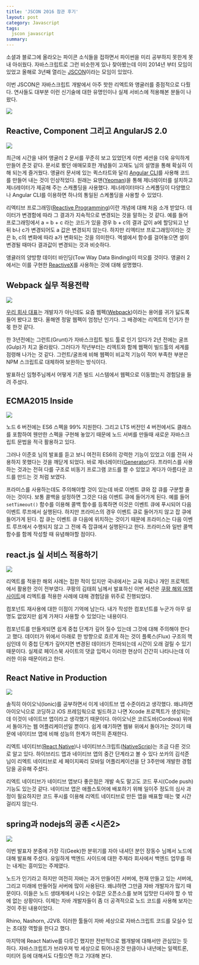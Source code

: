 ```yaml
---
title: 'JSCON 2016 참관 후기'
layout: post
category: Javascript
tags:
  jscon javascript
summary:
---
```


소셜과 블로그에 올라오는 파이콘 소식들을 접하면서 파이썬을 미리 공부하지 못한게 못내 아쉬웠다.
자바스크립트로 그런 비슷한게 있나 찾아봤는데 이미 2014년 부터 모임이 있었고 올해로 3년째 열리는 [JSCON](http://www.jscon.io/)이라는 모임이 있었다.

이번 JSCON은 자바스크립트 개발에서 아주 핫한 리엑트와 앵귤러를 중점적으로 다뤘다. 연사들도 대부분 이런 신기술에 대한 유명인이나 실제 서비스에 적용해본 분들이 나왔다.

![](/assets/imgs/2016/jscon2016-name.png)


## Reactive, Component 그리고 AngularJS 2.0

![](/assets/imgs/2016/jscon2016-angular-2.png)

최근에 시간을 내어 앵귤러 2 문서를 꾸준히 보고 있었던게 이번 세션을 더욱 유익하게 만들어 준것 같다. 문서로 봤던 애매모호한 개념들이 고재도 님의 설명을 통해 확실히 이해 되는게 즐거웠다. 앵귤러 문서에 있는 퀵스타트와 달리 [Angular CLI](https://cli.angular.io/)를 사용해 코드를 만들어 내는 것이 인상적었다. 원래는 요맨([Yeoman](http://yeoman.io/))을 통해 제너레이터를 설치하고 제너레이터가 제공해 주는 스캐폴딩을 사용했다. 제너레이터마다 스케폴딩이 다양했으나 Angular CLI를 이용하면 하나의 통일된 스케폴딩을 사용할 수 있었다.

리엑티브 프로그래밍([Reactive Programming](https://en.wikipedia.org/wiki/Reactive_programming))이란 개념에 대해 처음 소개 받았다. 데이터가 변경함에 따라 그 결과가 지속적으로 변경되는 것을 말하는 것 같다. 예를 들어 프로그래밍에서 a = b + c 라는 코드가 있을 경우 b + c의 결과 값이 a에 할당되고 난 뒤 b나 c가 변경되어도 a 값은 변경되지 않는다. 하지만 리엑티브 프로그래밍이라는 것은 b, c의 변화에 따라 a가 변화되는 것을 의미한다. 엑셀에서 함수를 걸어놓으면 셀이 변경될 때마다 결과값이 변경되는 것과 비슷하다.

앵귤러의 양방향 데이터 바인딩(Tow Way Data Binding)이 떠오를 것이다. 앵귤러 2에서는 이를 구현한 [ReactiveX](http://reactivex.io/)를 사용하는 것에 대해 설명했다.


## Webpack 실무 적용전략

![](/assets/imgs/2016/jscon2016-webpack.png)

[우리 회사 대표](https://panzerpaust.com/)는 개발자가 아닌데도 요즘 웹펙([Webpack](https://webpack.github.io/))이라는 용어를 귀가 닳도록 들어 봤다고 했다. 올해엔 정말 웹펙이 엄청난 인기다. 그 배경에는 리엑트의 인기가 한 몫 한것 같다.

한 3년전에는 그런트(Grunt)가 자바스크립트 빌드 툴로 인기 있다가 2년 전에는 굴프(Gulp)가 치고 올라왔다. 그러다가 작년부터는 리엑트와 함께 웹팩이 빌드툴의 세계를 점령해 나가는 것 같다. 그런트/굴프에 비해 웹펙이 비교적 기능이 적어 부족한 부분은 NPM 스크립트로 대체하여 보완하는 방식이다.

발표하신 임형주님께서 어떻게 기존 빌드 시스템에서 웹펙으로 이동했는지 경험담을 들려 주셨다.


## ECMA2015 Inside

![](/assets/imgs/2016/jscon2016-es6.png)

노드 6 버전에는 ES6 스펙을 99% 지원한다. 그리고 LTS 버전인 4 버전에서도 클래스를 포함하여 웬만한 스펙을 구현해 놓았기 때문에 노드 서버를 만들때 새로운 자바스크립트 문법을 적극 활용하고 있다.

그러나 이준호 님의 발표를 듣고 보니 여전히 ES6의 강력한 기능이 있었고 이를 전혀 사용하지 못했다는 것을 깨닫게 되었다. 바로 제너레이터([Generator](http://hacks.mozilla.or.kr/2015/08/es6-in-depth-generators/))다. 프라미스를 사용하는 것과는 전혀 다를 구조로 비동기 프로그램 코드를 짤 수 있었고 게다가 아름다운 코드를 만드는 것 처럼 보였다.

프라미스를 사용하는데도 주의해야할 것이 있는데 바로 이벤트 큐와 잡 큐를 구분할 줄 아는 것이다. 보통 콜백을 설정하면 그것은 다음 이벤트 큐에 들어가게 된다. 예를 들어 `setTimeout()` 함수를 이용해 콜백 함수를 등록하면 이것은 이벤트 큐에 푸시되어 다음 이벤트 루프에서 실행된다. 하지만 프라미스의 경우 이벤트 큐로 들어가지 않고 잡 큐에 들어가게 된다. 잡 큐는 이벤트 큐 다음에 위치하는 것이기 때문에 프라미스는 다음 이벤트 루프에서 수행되지 않고 그 전에 즉 잡큐에서 실행된다고 한다. 프라미스와 일반 콜백함수를 함께 작성할 때 유념해야할 점이다.


## react.js 실 서비스 적용하기

![](/assets/imgs/2016/jscon2016-react.png)

리엑트를 적용한 해외 사례는 접한 적이 있지만 국내에서는 교육 자료나 개인 프로젝트에서 활용한 것이 전부였다. 쿠팡의 김태희 님께서 발표하신 이번 세션은 [쿠팡 해외 여행 사이트](http://travel.coupang.com/)에 리엑트를 적용한 사례에 대해 경험담을 위주로 진행되었다.

컴포넌트 재사용에 대한 이점이 기억에 남는다. 내가 작성한 컴포넌트를 누군가 아무 설명도 없었지만 쉽게 가져다 사용할 수 있었다는 내용이다.

컴포넌트를 만들게되면 쉽게 중첩 단계가 깊어 질수 있는데 그것에 대해 주의해야 한다고 했다. 데이터가 위에서 아래로 한 방향으로 흐르게 하는 것이 플룩스(Flux) 구조의 핵심인데 이 중첩 단계가 깊어지면 변경된 데이터가 전파되는데 시간이 오래 걸릴 수 있기 때문이다. 실제로 페이스북 사이트의 댓글 입력시 이러한 현상이 간간히 나타나는데 이러한 이유 때문이라고 한다.


## React Native in Production

![](/assets/imgs/2016/jscon2016-react-native.png)

솔직히 아이오닉(Ionic)를 공부하면서 이게 네이트브 앱 수준이라고 생각했다. 왜냐하면 아이오닉으로 코딩하고 iOS 프레임웍으로 빌드하고 나면 Xcode 프로젝트가 생성되는데 이것이 네이트브 앱이라고 생각했기 때문이다. 아이오닉은 코르도바(Cordova) 위에서 돌아가는 웹 어플리케이션일 뿐이다. 쉽게 얘기하면 웹뷰 위에서 돌아가는 것이기 때문에 네이티브 앱에 비해 성능의 한계가 여전히 존재한다.

리엑트 네이티브([React Native](https://facebook.github.io/react-native/))나 네이티브스크립트([NativeScrip](https://www.nativescript.org/))는 조금 다른 것으로 알고 있다. 하이브리드 앱과 네이티브 앱의 중간 단계라고 볼 수 있다 쏘카의 김석준 님이 리엑트 네이티브로 세 페이지짜리 모바일 어플리케이션을 단 3주만에 개발한 경험담을 공유해 주셨다.

리엑트 네이티브가 네이티브 앱보다 좋은점은 개발 속도 말고도 코드 푸시(Code push) 기능도 있는것 같다. 네이티브 앱은 애플스토어에 배포하기 위해 일이주 정도의 심사 과정이 필요하지만 코드 푸시를 이용해 리엑트 네이티브로 만든 앱을 배표할 때는 몇 시간 걸리지 않는다.


## spring과 nodejs의 공존 <시즌2>

![](/assets/imgs/2016/jscon2016-nodejs.png)

이번 발표자 분중에 가장 긱(Geek)한 분위기를 자아 내셔던 분인 장동수 님께서 노드에 대해 발표해 주셨다. 유일하게 백엔드 사이드에 대한 주제라 회사에서 백엔드 업무를 하는 내게는 흥미있는 주제였다.

노드가 인기라고 하지만 여전히 자바는 과거 만들어진 서버에, 현재 만들고 있는 서버에, 그리고 미래에 만들어질 서버에 많이 사용된다. 왜냐하면 그만큼 자바 개발자가 많기 때문이다. 이들은 노드 생태계에서 나오는 수많은 오픈소스를 보며 입맛만 다셔야 할 수 밖에 없는 상황이다. 이제는 자바 개발자들이 좀 더 공격적으로 노드 코드를 사용해 보자는 것이 주된 내용이었다.

Rhino, Nashorn, J2V8. 이러한 툴들이 자바 세상으로 자바스크립트 코드를 모실수 있는 초대장 역할을 한다고 했다.


마지막에 React Native를 다루긴 했지만 전반적으로 웹개발에 대해서만 관심있는 듯 하다.
자바스크립트가 브라우져 밖 세상으로 튀어나온것 만큼이나 내년에는 일렉트론, 미티어 등에 대해서도 다뤘으면 하고 기대해 본다.
